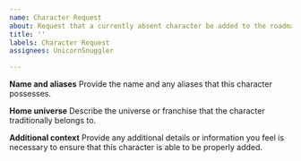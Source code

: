 ```yaml
---
name: Character Request
about: Request that a currently absent character be added to the roadmap.
title: ''
labels: Character Request
assignees: UnicornSnuggler

---
```


**Name and aliases**
Provide the name and any aliases that this character possesses.

**Home universe**
Describe the universe or franchise that the character traditionally belongs to.

**Additional context**
Provide any additional details or information you feel is necessary to ensure that this character is able to be properly added.
